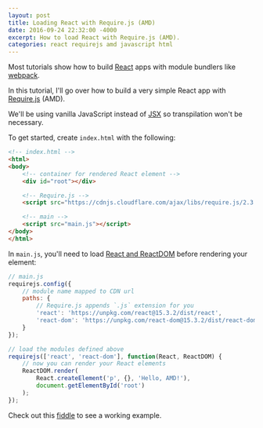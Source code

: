 ```yaml
---
layout: post
title: Loading React with Require.js (AMD)
date: 2016-09-24 22:32:00 -4000
excerpt: How to load React with Require.js (AMD).
categories: react requirejs amd javascript html
---
```


Most tutorials show how to build [React](https://facebook.github.io/react/) apps with module bundlers like [webpack](https://webpack.github.io).

In this tutorial, I'll go over how to build a very simple React app with [Require.js](http://requirejs.org) (AMD).

We'll be using vanilla JavaScript instead of [JSX](https://facebook.github.io/react/docs/jsx-in-depth.html) so transpilation won't be necessary.

To get started, create `index.html` with the following:

```html
<!-- index.html -->
<html>
<body>
    <!-- container for rendered React element -->
    <div id="root"></div>

    <!-- Require.js -->
    <script src="https://cdnjs.cloudflare.com/ajax/libs/require.js/2.3.2/require.min.js"></script>

    <!-- main -->
    <script src="main.js"></script>
</body>
</html>
```

In `main.js`, you'll need to load [React and ReactDOM](https://facebook.github.io/react/downloads.html) before rendering your element:

```js
// main.js
requirejs.config({
    // module name mapped to CDN url
    paths: {
        // Require.js appends `.js` extension for you
        'react': 'https://unpkg.com/react@15.3.2/dist/react',
        'react-dom': 'https://unpkg.com/react-dom@15.3.2/dist/react-dom'
    }
});

// load the modules defined above
requirejs(['react', 'react-dom'], function(React, ReactDOM) {
    // now you can render your React elements
    ReactDOM.render(
        React.createElement('p', {}, 'Hello, AMD!'),
        document.getElementById('root')
    );
});
```

Check out this [fiddle](https://jsfiddle.net/remarkablemark/mejyoLk6/) to see a working example.
